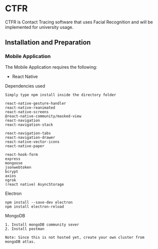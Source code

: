 # CTFR
CTFR is Contact Tracing software that uses Facial Recognition and will be implemented for university usage.

## Installation and Preparation
### Mobile Application
The Mobile Application requires the following:
* React Native

Dependencies used
```
Simply type npm install inside the directory folder

react-native-gesture-handler
react-native-reanimated
react-native-screens
@react-native-community/masked-view
react-navigation
react-navigation-stack

react-navigation-tabs
react-navigation-drawer
react-native-vector-icons
react-native-paper

react-hook-form
express
mongoose
jsonwebtoken
bcrypt
axios
ngrok
(react native) AsyncStorage
```

Electron
```
npm install --save-dev electron
npm install electron-reload
```

MongoDB 
```
1. Install mongoDB community sever
2. Install postman

Note: Since this is not hosted yet, create your own cluster from mongoDB atlas.
```
